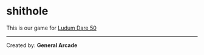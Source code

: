 # shithole

This is our game for [Ludum Dare 50](https://ldjam.com/events/ludum-dare/50)

___
Created by: **General Arcade**